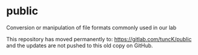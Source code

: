 # public
Conversion or manipulation of file formats commonly used in our lab

This repository has moved permanently to: https://gitlab.com/tuncK/public and the updates are not pushed to this old copy on GitHub.
